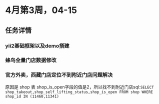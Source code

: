 # 4月第3周，04-15

## 任务详情

### yii2基础框架以及demo搭建

### 蜂鸟全量门店数据修改

### 官方外卖，西藏门店定位不到附近门店问题解决

原因是  shop 表 shop_is_open字段的值是2，所以找不到附近门店sql:`SELECT shop_takeout,shop_self_lifting_status,shop_is_open FROM shop WHERE shop_id IN (11460,11341)
`

